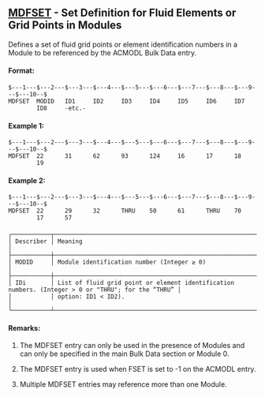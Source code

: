 ## [MDFSET](https://help.hexagonmi.com/bundle/MSC_Nastran_2022.4/page/Nastran_Combined_Book/qrg/bulkno/TOC.MDFSET.xhtml) - Set Definition for Fluid Elements or Grid Points in Modules

Defines a set of fluid grid points or element identification numbers in a Module to be referenced by the ACMODL Bulk Data entry.

#### Format:<span></span>

```nastran
$---1---$---2---$---3---$---4---$---5---$---6---$---7---$---8---$---9---$---10--$
MDFSET  MODID   ID1     ID2     ID3     ID4     ID5     ID6     ID7     
        ID8     -etc.-                                                  
```
#### <span></span>

#### Example 1:<span style="color : #000000;"></span>

```nastran
$---1---$---2---$---3---$---4---$---5---$---6---$---7---$---8---$---9---$---10--$
MDFSET  22      31      62      93      124     16      17      18      
        19                                                              
```
#### <span style="color : #000000;"></span>

#### Example 2:<span style="color : #000000;"></span>

```nastran
$---1---$---2---$---3---$---4---$---5---$---6---$---7---$---8---$---9---$---10--$
MDFSET  22      29      32      THRU    50      61      THRU    70      
        17      57                                                      
```
#### <span style="color : #000000;"></span>

```text
┌───────────┬────────────────────────────────────────────────────────────────────────────────────────────────────┐
│ Describer │ Meaning                                                                                            │
├───────────┼────────────────────────────────────────────────────────────────────────────────────────────────────┤
│ MODID     │ Module identification number (Integer ≥ 0)                                                         │
├───────────┼────────────────────────────────────────────────────────────────────────────────────────────────────┤
│ IDi       │ List of fluid grid point or element identification numbers. (Integer > 0 or "THRU"; for the “THRU” │
│           │ option: ID1 < ID2).                                                                                │
└───────────┴────────────────────────────────────────────────────────────────────────────────────────────────────┘
```
#### Remarks:

1. The MDFSET entry can only be used in the presence of Modules and can only be specified in the main Bulk Data section or Module 0.

2. The MDFSET entry is used when FSET is set to -1 on the ACMODL entry.

3. Multiple MDFSET entries may reference more than one Module.

